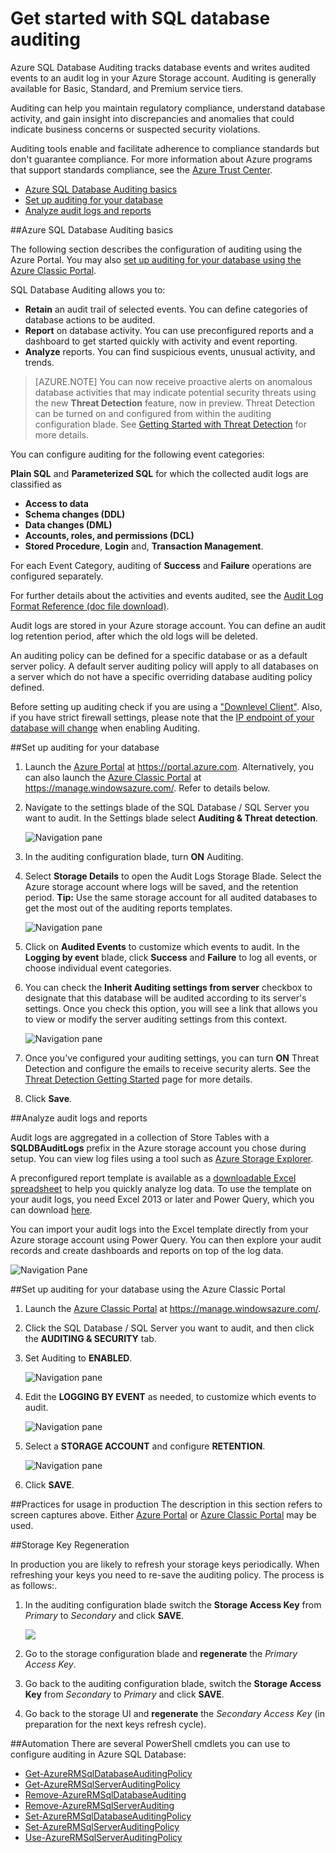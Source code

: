 <properties
	pageTitle="Get started with SQL database auditing | Microsoft Azure"
	description="Get started with SQL database auditing"
	services="sql-database"
	documentationCenter=""
	authors="ronitr"
	manager="jhubbard"
	editor=""/>

<tags
	ms.service="sql-database"
	ms.workload="data-management"
	ms.tgt_pltfrm="na"
	ms.devlang="na"
	ms.topic="article"
	ms.date="07/10/2016"
	ms.author="CarlRabeler; ronitr"/>

# Get started with SQL database auditing
Azure SQL Database Auditing tracks database events and writes audited events to an audit log in your Azure Storage account. Auditing is generally available for Basic, Standard, and Premium service tiers.

Auditing can help you maintain regulatory compliance, understand  database activity, and gain insight into discrepancies and anomalies that could indicate business concerns or suspected security violations.

Auditing tools enable and facilitate adherence to compliance standards but don't guarantee compliance. For more information about Azure programs that support standards compliance, see the [Azure Trust Center](https://azure.microsoft.com/support/trust-center/compliance/).

+ [Azure SQL Database Auditing basics]
+ [Set up auditing for your database]
+ [Analyze audit logs and reports]

##<a id="subheading-1"></a>Azure SQL Database Auditing basics

The following section describes the configuration of auditing using the Azure Portal. You may also [set up auditing for your database using the Azure Classic Portal].

SQL Database Auditing allows you to:

- **Retain** an audit trail of selected events. You can define categories of database actions to be audited.
- **Report** on database activity. You can use preconfigured reports and a dashboard to get started quickly with activity and event reporting.
- **Analyze** reports. You can find suspicious events, unusual activity, and trends.

> [AZURE.NOTE] You can now receive proactive alerts on anomalous database activities that may indicate potential security threats using the new **Threat Detection** feature, now in preview. Threat Detection can be turned on and configured from within the auditing configuration blade. See [Getting Started with Threat Detection](sql-database-threat-detection-get-started.md) for more details.

You can configure auditing for the following event categories:

**Plain SQL** and **Parameterized SQL** for which the collected audit logs are classified as  

- **Access to data**
- **Schema changes (DDL)**
- **Data changes (DML)**
- **Accounts, roles, and permissions (DCL)**
- **Stored Procedure**, **Login** and, **Transaction Management**.

For each Event Category, auditing of **Success** and **Failure** operations are configured separately.

For further details about the activities and events audited, see the [Audit Log Format Reference (doc file download)](http://go.microsoft.com/fwlink/?LinkId=506733).

Audit logs are stored in your Azure storage account. You can define an audit log retention period, after which the old logs will be deleted.

An auditing policy can be defined for a specific database or as a default server policy. A default server auditing policy will apply to all databases on a server which do not have a specific overriding database auditing policy defined.

Before setting up auditing check if you are using a ["Downlevel Client"](sql-database-auditing-and-dynamic-data-masking-downlevel-clients.md). Also, if you have strict firewall settings, please note that the [IP endpoint of your database will change](sql-database-auditing-and-dynamic-data-masking-downlevel-clients.md) when enabling Auditing.


##<a id="subheading-2"></a>Set up auditing for your database

1. Launch the [Azure Portal](https://portal.azure.com) at https://portal.azure.com. Alternatively, you can also launch the [Azure Classic Portal](https://manage.windowsazure.com/) at https://manage.windowsazure.com/. Refer to details below.

2. Navigate to the settings blade of the SQL Database / SQL Server you want to audit. In the Settings blade select **Auditing & Threat detection**.

	![Navigation pane][1]

3. In the auditing configuration blade, turn **ON** Auditing.

4. Select **Storage Details** to open the Audit Logs Storage Blade. Select the Azure storage account where logs will be saved, and the retention period. **Tip:** Use the same storage account for all audited databases to get the most out of the auditing reports templates.

	![Navigation pane][2]

5. Click on **Audited Events** to customize which events to audit. In the **Logging by event** blade, click **Success** and **Failure** to log all events, or choose individual event categories.


6. You can check the **Inherit Auditing settings from server** checkbox to designate that this database will be audited according to its server's settings. Once you check this option, you will see a link that allows you to view or modify the server auditing settings from this context.

	![Navigation pane][3]

7. Once you've configured your auditing settings, you can turn **ON** Threat Detection and configure the emails to receive security alerts. See the [Threat Detection Getting Started](sql-database-threat-detection-get-started.md) page for more details.

8. Click **Save**.



##<a id="subheading-3"></a>Analyze audit logs and reports

Audit logs are aggregated in a collection of Store Tables with a **SQLDBAuditLogs** prefix in the Azure storage account you chose during setup. You can view log files using a tool such as [Azure Storage Explorer](http://azurestorageexplorer.codeplex.com/).

A preconfigured report template is available as a [downloadable Excel spreadsheet](http://go.microsoft.com/fwlink/?LinkId=403540) to help you quickly analyze log data. To use the template on your audit logs, you need Excel 2013 or later and Power Query, which you can download [here](http://www.microsoft.com/download/details.aspx?id=39379).

You can import your audit logs into the Excel template directly from your Azure storage account using Power Query. You can then explore your audit records and create dashboards and reports on top of the log data.


![Navigation Pane][4]


##<a id="subheading-4"></a>Set up auditing for your database using the Azure Classic Portal

1. Launch the [Azure Classic Portal](https://manage.windowsazure.com/) at https://manage.windowsazure.com/.

2. Click the SQL Database / SQL Server you want to audit, and then click the **AUDITING & SECURITY** tab.

3. Set Auditing to **ENABLED**.

	![Navigation pane][5]

4. Edit the **LOGGING BY EVENT** as needed, to customize which events to audit.

	![Navigation pane][6]

5. Select a **STORAGE ACCOUNT** and configure **RETENTION**.

	![Navigation pane][7]

6. Click **SAVE**.




##<a id="subheading-5">Practices for usage in production</a>
The description in this section refers to screen captures above. Either [Azure Portal](https://portal.azure.com) or [Azure Classic Portal](https://manage.windowsazure.com/) may be used.


##<a id="subheading-6"></a>Storage Key Regeneration

In production you are likely to refresh your storage keys periodically. When refreshing your keys you need to re-save the auditing policy. The process is as follows:.


1. In the auditing configuration blade switch the **Storage Access Key** from *Primary* to *Secondary* and click **SAVE**.

	![][8]

2. Go to the storage configuration blade and **regenerate** the *Primary Access Key*.

3. Go back to the auditing configuration blade, switch the **Storage Access Key** from *Secondary* to *Primary* and click **SAVE**.

4. Go back to the storage UI and **regenerate** the *Secondary Access Key* (in preparation for the next keys refresh cycle).

##<a id="subheading-7"></a>Automation
There are several PowerShell cmdlets you can use to configure auditing in Azure SQL Database:

- [Get-AzureRMSqlDatabaseAuditingPolicy](https://msdn.microsoft.com/library/azure/mt603731.aspx)
- [Get-AzureRMSqlServerAuditingPolicy](https://msdn.microsoft.com/library/azure/mt619329.aspx)
- [Remove-AzureRMSqlDatabaseAuditing](https://msdn.microsoft.com/library/azure/mt603796.aspx)
- [Remove-AzureRMSqlServerAuditing](https://msdn.microsoft.com/library/azure/mt603574.aspx)
- [Set-AzureRMSqlDatabaseAuditingPolicy](https://msdn.microsoft.com/library/azure/mt603531.aspx)
- [Set-AzureRMSqlServerAuditingPolicy](https://msdn.microsoft.com/library/azure/mt603794.aspx)
- [Use-AzureRMSqlServerAuditingPolicy](https://msdn.microsoft.com/library/azure/mt619353.aspx)




<!--Anchors-->
[Azure SQL Database Auditing basics]: #subheading-1
[Set up auditing for your database]: #subheading-2
[Analyze audit logs and reports]: #subheading-3
[Set up auditing for your database using the Azure Classic Portal]: #subheading-4
[Practices for usage in production]: #subheading-5
[Storage Key Regeneration]: #subheading-6
[Automation]: #subheading-7


<!--Image references-->
[1]: ./media/sql-database-auditing-get-started/1_auditing_get_started_settings.png
[2]: ./media/sql-database-auditing-get-started/2_auditing_get_started_storage_account.png
[3]: ./media/sql-database-auditing-get-started/3_auditing_get_started_inherit_from_server.png
[4]: ./media/sql-database-auditing-get-started/4_auditing_get_started_report_template.png
[5]: ./media/sql-database-auditing-get-started/5_auditing_get_started_classic_portal_enable.png
[6]: ./media/sql-database-auditing-get-started/6_auditing_get_started_classic_portal_events.png
[7]: ./media/sql-database-auditing-get-started/7_auditing_get_started_classic_portal_storage.png
[8]: ./media/sql-database-auditing-get-started/8_auditing_get_started_storage_key_rotation.png
